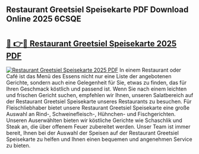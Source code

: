 ## Restaurant Greetsiel Speisekarte PDF Download Online 2025 6CSQE

# <h2><a href="http://gc5yssu.nevu.top/?p=Restaurant+Greetsiel+Speisekarte">🔗 👉🔴 Restaurant Greetsiel Speisekarte 2025 PDF</a></h2>

[![Restaurant Greetsiel Speisekarte 2025 PDF](https://i.imgur.com/dBaPXMq.png)](http://gc5yssu.nevu.top/?p=Restaurant+Greetsiel+Speisekarte)
In einem Restaurant oder Café ist das Menü des Essens nicht nur eine Liste der angebotenen Gerichte, sondern auch eine Gelegenheit für Sie, etwas zu finden, das für Ihren Geschmack köstlich und passend ist. Wenn Sie nach einem leichten und frischen Gericht suchen, empfehlen wir Ihnen, unseren Salatbereich auf der Restaurant Greetsiel Speisekarte unseres Restaurants zu besuchen. Für Fleischliebhaber bietet unsere Restaurant Greetsiel Speisekarte eine große Auswahl an Rind-, Schweinefleisch-, Hühnchen- und Fischgerichten. Unseren Auserwählten bieten wir köstliche Gerichte wie Schaschlik und Steak an, die über offenem Feuer zubereitet werden. Unser Team ist immer bereit, Ihnen bei der Auswahl der Speisen auf der Restaurant Greetsiel Speisekarte zu helfen und Ihnen einen bequemen und angenehmen Service zu bieten.
